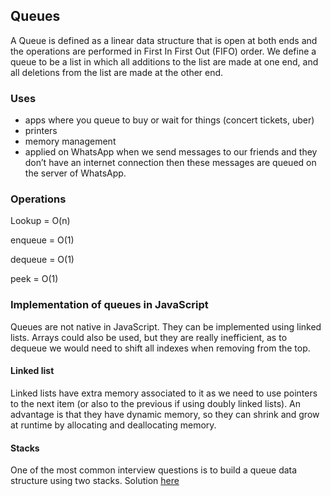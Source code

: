 ## Queues

A Queue is defined as a linear data structure that is open at both ends and the operations are performed in First In First Out (FIFO) order. We define a queue to be a list in which all additions to the list are made at one end, and all deletions from the list are made at the other end.

### Uses

- apps where you queue to buy or wait for things (concert tickets, uber)
- printers
- memory management
- applied on WhatsApp when we send messages to our friends and they don’t have an internet connection then these messages are queued on the server of WhatsApp.

### Operations

Lookup = O(n)

enqueue = O(1)

dequeue = O(1)

peek = O(1)

### Implementation of queues in JavaScript

Queues are not native in JavaScript. They can be implemented using linked lists. Arrays could also be used, but they are really inefficient, as to dequeue we would need to shift all indexes when removing from the top.

#### Linked list

Linked lists have extra memory associated to it as we need to use pointers to the next item (or also to the previous if using doubly linked lists).
An advantage is that they have dynamic memory, so they can shrink and grow at runtime by allocating and deallocating memory.

#### Stacks

One of the most common interview questions is to build a queue data structure using two stacks. Solution [here](../../implementQueuesUsingStacks)
